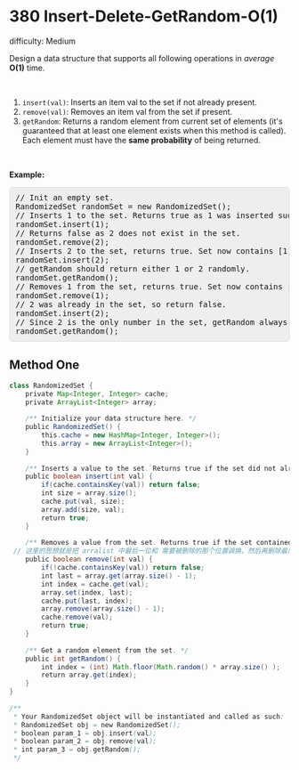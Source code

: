 # 380 Insert-Delete-GetRandom-O(1)

difficulty: Medium

<style>
        section pre{
          background-color: #eee;
          border: 1px solid #ddd;
          padding:10px;
          border-radius: 5px;
        }
      </style>
<section>
<div><p>Design a data structure that supports all following operations in <i>average</i> <b>O(1)</b> time.</p>
<p>&nbsp;</p>
<ol>
	<li><code>insert(val)</code>: Inserts an item val to the set if not already present.</li>
	<li><code>remove(val)</code>: Removes an item val from the set if present.</li>
	<li><code>getRandom</code>: Returns a random element from current set of elements (it's guaranteed that at least one element exists when this method is called). Each element must have the <b>same probability</b> of being returned.</li>
</ol>
<p>&nbsp;</p>
<p><b>Example:</b></p>
<pre>// Init an empty set.
RandomizedSet randomSet = new RandomizedSet();
// Inserts 1 to the set. Returns true as 1 was inserted successfully.
randomSet.insert(1);
// Returns false as 2 does not exist in the set.
randomSet.remove(2);
// Inserts 2 to the set, returns true. Set now contains [1,2].
randomSet.insert(2);
// getRandom should return either 1 or 2 randomly.
randomSet.getRandom();
// Removes 1 from the set, returns true. Set now contains [2].
randomSet.remove(1);
// 2 was already in the set, so return false.
randomSet.insert(2);
// Since 2 is the only number in the set, getRandom always return 2.
randomSet.getRandom();
</pre>
</div></section>
 
 ## Method One 
 
``` Java
class RandomizedSet {
    private Map<Integer, Integer> cache;
    private ArrayList<Integer> array;
    
    /** Initialize your data structure here. */
    public RandomizedSet() {
        this.cache = new HashMap<Integer, Integer>();
        this.array = new ArrayList<Integer>();
    }
    
    /** Inserts a value to the set. Returns true if the set did not already contain the specified element. */
    public boolean insert(int val) {
        if(cache.containsKey(val)) return false;
        int size = array.size();
        cache.put(val, size);
        array.add(size, val);
        return true;
    }
    
    /** Removes a value from the set. Returns true if the set contained the specified element. */
 // 这里的思想就是把 arralist 中最后一位和 需要被删除的那个位置调换，然后再删除最后一位。这样就避免了 O(N) 的操作，保证了O(1)
    public boolean remove(int val) {
        if(!cache.containsKey(val)) return false;
        int last = array.get(array.size() - 1);
        int index = cache.get(val);
        array.set(index, last);
        cache.put(last, index);
        array.remove(array.size() - 1);
        cache.remove(val);
        return true;
    }
    
    /** Get a random element from the set. */
    public int getRandom() {
        int index = (int) Math.floor(Math.random() * array.size() );
        return array.get(index);
    }
}
​
/**
 * Your RandomizedSet object will be instantiated and called as such:
 * RandomizedSet obj = new RandomizedSet();
 * boolean param_1 = obj.insert(val);
 * boolean param_2 = obj.remove(val);
 * int param_3 = obj.getRandom();
 */
​
```
